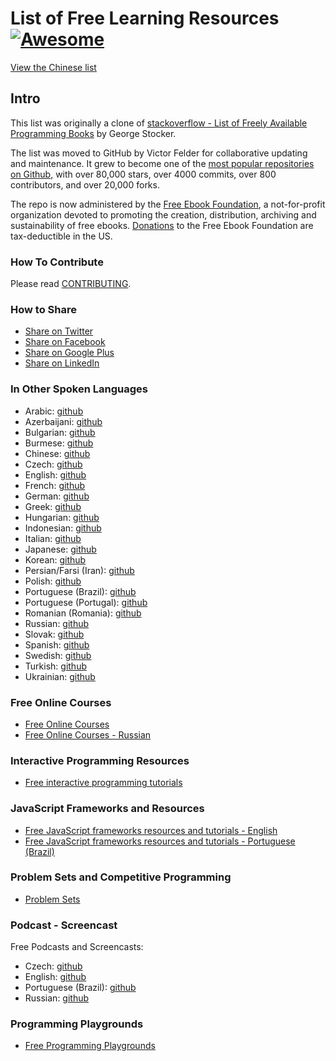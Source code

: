 # List of Free Learning Resources [![Awesome](https://cdn.rawgit.com/sindresorhus/awesome/d7305f38d29fed78fa85652e3a63e154dd8e8829/media/badge.svg)](https://github.com/sindresorhus/awesome)

[View the Chinese list](/free-programming-books-zh.md)

## Intro
This list was originally a clone of [stackoverflow - List of Freely Available Programming Books](http://web.archive.org/web/20130824154208/http://stackoverflow.com/a/392926) by George Stocker. 

The list was moved to GitHub by Victor Felder for collaborative updating and maintenance. It grew to become one of the [most popular repositories on Github](https://octoverse.github.com/), with over 80,000 stars, over 4000 commits, over 800 contributors, and over 20,000 forks.

The repo is now administered by the [Free Ebook Foundation](https://ebookfoundation.org), a not-for-profit organization devoted to promoting the creation, distribution, archiving and sustainability of free ebooks. [Donations](https://ebookfoundation.org/contributions.html) to the Free Ebook Foundation are tax-deductible in the US.

### How To Contribute

Please read [CONTRIBUTING](/CONTRIBUTING.md).

### How to Share
+ [Share on Twitter](http://twitter.com/home?status=https://github.com/EbookFoundation/free-programming-books%0AFree%20Programming%20Books)
+ [Share on Facebook](http://www.facebook.com/sharer/sharer.php?s=100&p[url]=https://github.com/EbookFoundation/free-programming-books&p[images][0]=&p[title]=Free%20Programming%20Books&p[summary]=)
+ [Share on Google Plus](https://plus.google.com/share?url=https://github.com/EbookFoundation/free-programming-books)
+ [Share on LinkedIn](http://www.linkedin.com/shareArticle?mini=true&url=https://github.com/EbookFoundation/free-programming-books&title=Free%20Programming%20Books&summary=&source=)


### In Other Spoken Languages
+ Arabic: [github](/free-programming-books-ar.md)
+ Azerbaijani: [github](/free-programming-books-az.md)
+ Bulgarian: [github](/free-programming-books-bg.md)
+ Burmese: [github](/free-programming-books-mm.md)
+ Chinese: [github](/free-programming-books-zh.md)
+ Czech: [github](/free-programming-books-cs.md)
+ English: [github](/free-programming-books.md)
+ French: [github](/free-programming-books-fr.md)
+ German: [github](/free-programming-books-de.md)
+ Greek: [github](/free-programming-books-gr.md)
+ Hungarian: [github](/free-programming-books-hu.md)
+ Indonesian: [github](/free-programming-books-id.md)
+ Italian: [github](/free-programming-books-it.md)
+ Japanese: [github](/free-programming-books-ja.md)
+ Korean: [github](/free-programming-books-ko.md)
+ Persian/Farsi (Iran): [github](/free-programming-books-fa_IR.md)
+ Polish: [github](/free-programming-books-pl.md)
+ Portuguese (Brazil): [github](/free-programming-books-pt_BR.md)
+ Portuguese (Portugal): [github](/free-programming-books-pt_PT.md)
+ Romanian (Romania): [github](/free-programming-books-ro.md)
+ Russian: [github](/free-programming-books-ru.md)
+ Slovak: [github](/free-programming-books-sk.md)
+ Spanish: [github](/free-programming-books-es.md)
+ Swedish: [github](/free-programming-books-se.md)
+ Turkish: [github](/free-programming-books-tr.md)
+ Ukrainian: [github](/free-programming-books-ua.md)


### Free Online Courses
+ [Free Online Courses](/free-courses-en.md)
+ [Free Online Courses - Russian](/free-courses-en.md)


### Interactive Programming Resources
+ [Free interactive programming tutorials](/free-programming-interactive-tutorials-en.md)


### JavaScript Frameworks and Resources
+ [Free JavaScript frameworks resources and tutorials - English](/javascript-frameworks-resources.md)
+ [Free JavaScript frameworks resources and tutorials - Portuguese (Brazil)](/javascript-frameworks-resources-pt_BR.md)


### Problem Sets and Competitive Programming
+ [Problem Sets](/problem-sets-competitive-programming.md)


### Podcast - Screencast
Free Podcasts and Screencasts:

+ Czech: [github](/free-podcasts-screencasts-cs.md)
+ English: [github](/free-podcasts-screencasts-en.md)
+ Portuguese (Brazil): [github](/free-podcasts-screencasts-pt_BR.md)
+ Russian: [github](/free-podcasts-screencasts-ru.md)


### Programming Playgrounds
+ [Free Programming Playgrounds](/free-programming-playgrounds.md)
